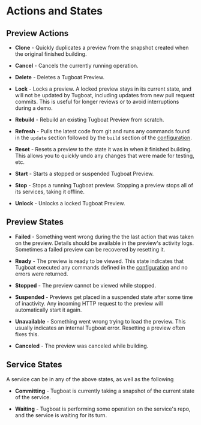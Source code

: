 # Actions and States

## Preview Actions

- **Clone** - Quickly duplicates a preview from the snapshot created when the
  original finished building.

- **Cancel** - Cancels the currently running operation.

- **Delete** - Deletes a Tugboat Preview.

- **Lock** - Locks a preview. A locked preview stays in its current state, and
  will not be updated by Tugboat, including updates from new pull request
  commits. This is useful for longer reviews or to avoid interruptions during a
  demo.

- **Rebuild** - Rebuild an existing Tugboat Preview from scratch.

- **Refresh** - Pulls the latest code from git and runs any commands found in
  the `update` section followed by the `build` section of the
  [configuration](../../configuring-tugboat/index.md).

- **Reset** - Resets a preview to the state it was in when it finished building.
  This allows you to quickly undo any changes that were made for testing, etc.

- **Start** - Starts a stopped or suspended Tugboat Preview.

- **Stop** - Stops a running Tugboat preview. Stopping a preview stops all of
  its services, taking it offline.

- **Unlock** - Unlocks a locked Tugboat Preview.

## Preview States

- **Failed** - Something went wrong during the the last action that was taken on
  the preview. Details should be available in the preview's activity logs.
  Sometimes a failed preview can be recovered by resetting it.

- **Ready** - The preview is ready to be viewed. This state indicates that
  Tugboat executed any commands defined in the
  [configuration](../../configuring-tugboat/index.md) and no errors were
  returned.

- **Stopped** - The preview cannot be viewed while stopped.

- **Suspended** - Previews get placed in a suspended state after some time of
  inactivity. Any incoming HTTP request to the preview will automatically start
  it again.

- **Unavailable** - Something went wrong trying to load the preview. This
  usually indicates an internal Tugboat error. Resetting a preview often fixes
  this.

- **Canceled** - The preview was canceled while building.

## Service States

A service can be in any of the above states, as well as the following

- **Committing** - Tugboat is currently taking a snapshot of the current state
  of the service.

- **Waiting** - Tugboat is performing some operation on the service's repo, and
  the service is waiting for its turn.
